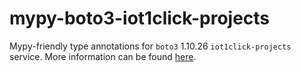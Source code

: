 # mypy-boto3-iot1click-projects

Mypy-friendly type annotations for `boto3` 1.10.26 `iot1click-projects` service.
More information can be found [here](https://github.com/vemel/mypy_boto3).